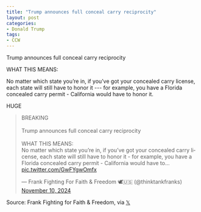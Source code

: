 ```yaml
---
title: "Trump announces full conceal carry reciprocity"
layout: post
categories:
- Donald Trump
tags: 
- CCW
---
```


Trump announces full conceal carry reciprocity

WHAT THIS MEANS:

No matter which state you’re in, if you’ve got your concealed carry license, each state will still have to honor it --- for example, you have a Florida concealed carry permit - California would have to honor it. 

HUGE

<blockquote class="twitter-tweet"><p lang="en" dir="ltr">BREAKING <br><br>Trump announces full conceal carry reciprocity<br><br>WHAT THIS MEANS:<br>No matter which state you’re in, if you’ve got your concealed carry license, each state will still have to honor it - for example, you have a Florida concealed carry permit - California would have to… <a href="https://t.co/GwFYgwOmfx">pic.twitter.com/GwFYgwOmfx</a></p>&mdash; Frank Fighting For Faith &amp; Freedom 🕊️🇺🇸 (@thinktankfranks) <a href="https://twitter.com/thinktankfranks/status/1855418657779888198?ref_src=twsrc%5Etfw">November 10, 2024</a></blockquote> <script async src="https://platform.twitter.com/widgets.js" charset="utf-8"></script>

Source: Frank Fighting for Faith & Freedom, via [𝕏](https://x.com)
